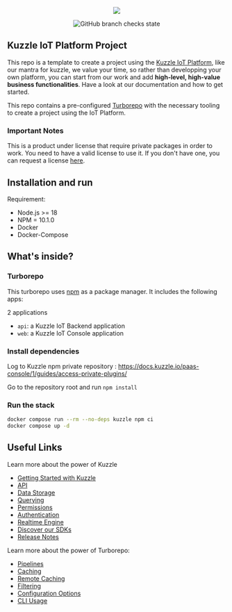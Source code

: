 <p align="center">
  <img src="https://user-images.githubusercontent.com/7868838/103797784-32337580-5049-11eb-8917-3fcf4487644c.png"/>
</p>
<p align="center">
  <img alt="GitHub branch checks state" src="https://img.shields.io/github/checks-status/kuzzleio/template-kiotp-project/master">
</p>

## Kuzzle IoT Platform Project

This repo is a template to create a project using the [Kuzzle IoT Platform](https://docs.kuzzle.io/iot-backend/3/concepts/architecture/), like our mantra for kuzzle, we value your time, so rather than developping your own platform, you can start from our work and add **high-level, high-value business functionalities**. Have a look at our documentation and how to get started.

This repo contains a pre-configured [Turborepo](https://turborepo.org/) with the necessary tooling to create a project using the IoT Platform.


### Important Notes

This is a product under license that require private packages in order to work. You need to have a valid license to use it. If you don't have one, you can request a license [here](https://kuzzle.io/contact-kuzzle-team-to-deliver-projects-faster/).

## Installation and run

Requirement:
 - Node.js >= 18
 - NPM = 10.1.0
 - Docker
 - Docker-Compose

## What's inside?

### Turborepo

This turborepo uses [npm](https://www.npmjs.com/) as a package manager. It includes the following apps:

2 applications
- `api`: a Kuzzle IoT Backend application
- `web`: a Kuzzle IoT Console application

### Install dependencies

Log to Kuzzle npm private repository : https://docs.kuzzle.io/paas-console/1/guides/access-private-plugins/

Go to the repository root and run `npm install`

### Run the stack

```bash
docker compose run --rm --no-deps kuzzle npm ci
docker compose up -d
```

## Useful Links

Learn more about the power of Kuzzle

* [Getting Started with Kuzzle](https://docs.kuzzle.io/core/2/guides/getting-started/run-kuzzle/)
* [API](https://docs.kuzzle.io/core/2/guides/main-concepts/api/)
* [Data Storage](https://docs.kuzzle.io/core/2/guides/main-concepts/data-storage/)
* [Querying](https://docs.kuzzle.io/core/2/guides/main-concepts/querying/)
* [Permissions](https://docs.kuzzle.io/core/2/guides/main-concepts/permissions/)
* [Authentication](https://docs.kuzzle.io/core/2/guides/main-concepts/authentication/)
* [Realtime Engine](https://docs.kuzzle.io/core/2/guides/main-concepts/realtime-engine/)
* [Discover our SDKs](https://docs.kuzzle.io/sdk/v2.html)
* [Release Notes](https://github.com/kuzzleio/kuzzle/releases)

Learn more about the power of Turborepo:

* [Pipelines](https://turbo.build/repo/docs/core-concepts/monorepos/running-tasks)
* [Caching](https://turbo.build/repo/docs/core-concepts/caching)
* [Remote Caching](https://turbo.build/repo/docs/core-concepts/remote-caching)
* [Filtering](https://turbo.build/repo/docs/core-concepts/monorepos/filtering)
* [Configuration Options](https://turbo.build/repo/docs/reference/configuration)
* [CLI Usage](https://turbo.build/repo/docs/reference/command-line-reference)
